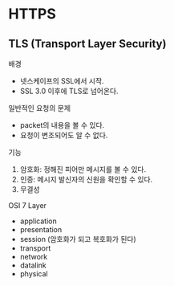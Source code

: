 # HTTPS
## TLS (Transport Layer Security)
배경
- 넷스케이프의 SSL에서 시작.
- SSL 3.0 이후에 TLS로 넘어온다.

일반적인 요청의 문제
- packet의 내용을 볼 수 있다. 
- 요청이 변조되어도 알 수 없다. 

기능
1. 암호화: 정해진 피어만 메시지를 볼 수 있다. 
2. 인증: 메시지 발신자의 신원을 확인할 수 있다. 
3. 무결성

OSI 7 Layer
- application
- presentation
- session (암호화가 되고 복호화가 된다)
- transport
- network
- datalink
- physical
